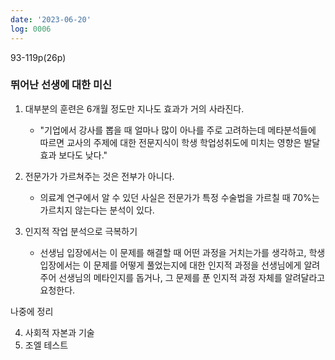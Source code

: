 ```yaml
---
date: '2023-06-20'
log: 0006
---
```


93-119p(26p)

### 뛰어난 선생에 대한 미신

1. 대부분의 훈련은 6개월 정도만 지나도 효과가 거의 사라진다.
	- "기업에서 강사를 뽑을 때 얼마나 많이 아나를 주로 고려하는데 메타분석들에 따르면 교사의 주제에 대한 전문지식이 학생 학업성취도에 미치는 영향은 발달효과 보다도 낮다."

2. 전문가가 가르쳐주는 것은 전부가 아니다.
	- 의료계 연구에서 알 수 있던 사실은 전문가가 특정 수술법을 가르칠 때 70%는 가르치지 않는다는 분석이 있다.

3. 인지적 작업 분석으로 극복하기
	- 선생님 입장에서는 이 문제를 해결할 때 어떤 과정을 거치는가를 생각하고, 학생 입장에서는 이 문제를 어떻게 풀었는지에 대한 인지적 과정을 선생님에게 알려주어 선생님의 메타인지를 돕거나, 그 문제를 푼 인지적 과정 자체를 알려달라고 요청한다.

나중에 정리

4. 사회적 자본과 기술
5. 조엘 테스트